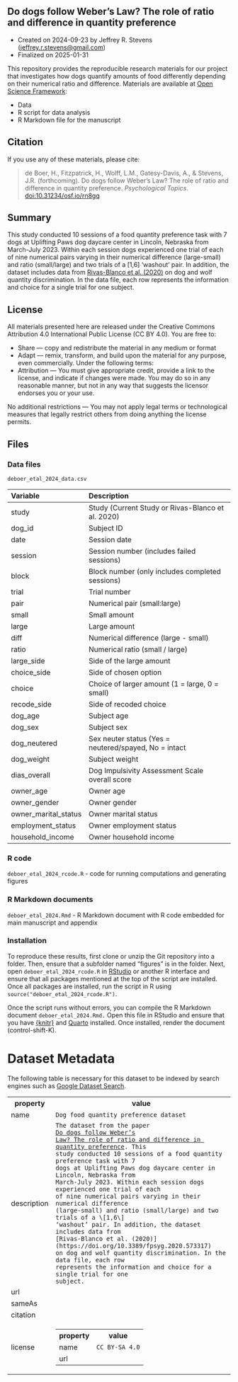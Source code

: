## Do dogs follow Weber’s Law? The role of ratio and difference in quantity preference

-   Created on 2024-09-23 by Jeffrey R. Stevens
    (<jeffrey.r.stevens@gmail.com>)
-   Finalized on 2025-01-31

This repository provides the reproducible research materials for our
project that investigates how dogs quantify amounts of food differently
depending on their numerical ratio and difference. Materials are
available at [Open Science Framework](https://osf.io/tp8ah/):

-   Data
-   R script for data analysis
-   R Markdown file for the manuscript

## Citation

If you use any of these materials, please cite:

> de Boer, H., Fitzpatrick, H., Wolff, L.M., Gatesy-Davis, A., &
> Stevens, J.R. (forthcoming). Do dogs follow Weber’s Law? The role of
> ratio and difference in quantity preference. *Psychological Topics*.
> [doi:10.31234/osf.io/rn8gq](https://doi.org/10.31234/osf.io/rn8gq)

## Summary

This study conducted 10 sessions of a food quantity preference task with
7 dogs at Uplifting Paws dog daycare center in Lincoln, Nebraska from
March-July 2023. Within each session dogs experienced one trial of each
of nine numerical pairs varying in their numerical difference
(large-small) and ratio (small/large) and two trials of a \[1,6\]
‘washout’ pair. In addition, the dataset includes data from
[Rivas-Blanco et al. (2020)](https://doi.org/10.3389/fpsyg.2020.573317)
on dog and wolf quantity discrimination. In the data file, each row
represents the information and choice for a single trial for one
subject.

## License

All materials presented here are released under the Creative Commons
Attribution 4.0 International Public License (CC BY 4.0). You are free
to:

-   Share — copy and redistribute the material in any medium or format
-   Adapt — remix, transform, and build upon the material for any
    purpose, even commercially. Under the following terms:
-   Attribution — You must give appropriate credit, provide a link to
    the license, and indicate if changes were made. You may do so in any
    reasonable manner, but not in any way that suggests the licensor
    endorses you or your use.

No additional restrictions — You may not apply legal terms or
technological measures that legally restrict others from doing anything
the license permits.

## Files

### Data files

`deboer_etal_2024_data.csv`

| Variable | Description |
|:--------------------|:--------------------------------------------------|
| study | Study (Current Study or Rivas-Blanco et al. 2020) |
| dog_id | Subject ID |
| date | Session date |
| session | Session number (includes failed sessions) |
| block | Block number (only includes completed sessions) |
| trial | Trial number |
| pair | Numerical pair (small:large) |
| small | Small amount |
| large | Large amount |
| diff | Numerical difference (large - small) |
| ratio | Numerical ratio (small / large) |
| large_side | Side of the large amount |
| choice_side | Side of chosen option |
| choice | Choice of larger amount (1 = large, 0 = small) |
| recode_side | Side of recoded choice |
| dog_age | Subject age |
| dog_sex | Subject sex |
| dog_neutered | Sex neuter status (Yes = neutered/spayed, No = intact |
| dog_weight | Subject weight |
| dias_overall | Dog Impulsivity Assessment Scale overall score |
| owner_age | Owner age |
| owner_gender | Owner gender |
| owner_marital_status | Owner marital status |
| employment_status | Owner employment status |
| household_income | Owner household income |

### R code

`deboer_etal_2024_rcode.R` - code for running computations and
generating figures

### R Markdown documents

`deboer_etal_2024.Rmd` - R Markdown document with R code embedded for
main manuscript and appendix

### Installation

To reproduce these results, first clone or unzip the Git repository into
a folder. Then, ensure that a subfolder named “figures” is in the
folder. Next, open `deboer_etal_2024_rcode.R` in
[RStudio](https://rstudio.com) or another R interface and ensure that
all packages mentioned at the top of the script are installed. Once all
packages are installed, run the script in R using
`source("deboer_etal_2024_rcode.R")`.

Once the script runs without errors, you can compile the R Markdown
document `deboer_etal_2024.Rmd.` Open this file in RStudio and ensure
that you have [{knitr}](https://yihui.org/knitr/) and
[Quarto](https://quarto.org/) installed. Once installed, render the
document (control-shift-K).

# Dataset Metadata

The following table is necessary for this dataset to be indexed by
search engines such as <a href="https://g.co/datasetsearch">Google
Dataset Search</a>.

<table>
<tr>
<th>
property
</th>
<th>
value
</th>
</tr>
<tr>
<td>
name
</td>
<td>
<code itemprop="name">Dog food quantity preference dataset</code>
</td>
</tr>
<tr>
<td>
description
</td>
<td>
<code itemprop="description">The dataset from the paper
<a href="https://doi.org/10.31234/osf.io/rn8gq">Do dogs follow Weber’s
Law? The role of ratio and difference in quantity preference</a>. This
study conducted 10 sessions of a food quantity preference task with 7
dogs at Uplifting Paws dog daycare center in Lincoln, Nebraska from
March-July 2023. Within each session dogs experienced one trial of each
of nine numerical pairs varying in their numerical difference
(large-small) and ratio (small/large) and two trials of a \[1,6\]
‘washout’ pair. In addition, the dataset includes data from
[Rivas-Blanco et al. (2020)](https://doi.org/10.3389/fpsyg.2020.573317)
on dog and wolf quantity discrimination. In the data file, each row
represents the information and choice for a single trial for one
subject.</code>
</td>
</tr>
</tr>
<tr>
<td>
url
</td>
<td>
<code itemprop="url"><https://github.com/unl-cchil/dognumber></code>
</td>
</tr>
<tr>
<td>
sameAs
</td>
<td>
<code itemprop="sameAs"><https://github.com/unl-cchil/dognumber></code>
</td>
</tr>
<tr>
<td>
citation
</td>
<td>
<code itemprop="citation"><https://doi.org/10.31234/osf.io/rn8gq></code>
</td>
</tr>
<tr>
<td>
license
</td>
<td>

<table>
<tr>
<th>
property
</th>
<th>
value
</th>
</tr>
<tr>
<td>
name
</td>
<td>
<code itemprop="name">CC BY-SA 4.0</code>
</td>
</tr>
<tr>
<td>
url
</td>
<td>
<code itemprop="url"><https://creativecommons.org/licenses/by-sa/4.0/></code>
</td>
</tr>
</table>

</td>
</tr>
</table>
